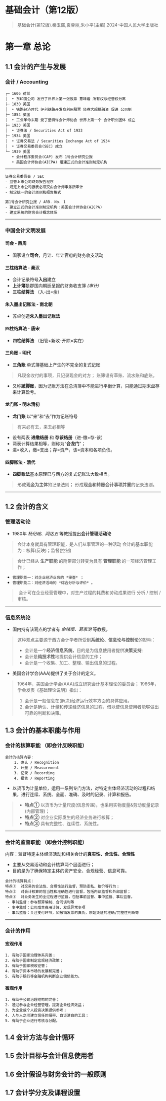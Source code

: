 # 基础会计（第12版）

> 基础会计(第12版).秦玉熙,袁蓉丽,朱小平[主编].2024-中国人民大学出版社
# 第一章 总论

## 1.1 会计的产生与发展

### 会计 / Accounting
```
┌─ 1606 荷兰
│  • 东印度公司 发行了世界上第一张股票 意味着 所有权与经营权分离
├─ 1830 美国
│  • 铁路经济时代 伊利铁路开发商利用股票 债券大规模融资 促进 公司制
├─ 1854 英国
│  • 工业革命末期 爱丁堡特许会计师协会 世界上第一个 会计职业团体 成立
├─ 1933 美国
│  • 证券法 / Securities Act of 1933
├─ 1934 美国
│  • 证券交易法 / Securities Exchange Act of 1934
│  • 证券交易委员会(SEC) 成立
└─ 1939 美国
   • 会计程序委员会(CAP) 发布 1号会计研究公报
   • 美国会计师协会(AICPA) 组建正式的会计准则制定机构
```
---
```
证券交易委员会 / SEC
- 监管上市公司财务报告程序
- ​规定上市公司报表必须交由会计师事务所审计
- ​制定统一的会计原则和报告格式
```
```
第1号会计研究公报 / ARB. No. 1
- 建立正式的会计准则制定机构：美国会计师协会(AICPA)
- 建立​系统的财务会计概念体系
```
---
### 中国会计文明发展
#### 司会 - 西周
- 国家设立**司会**，月计、年计官府的财务收支活动
#### 三柱结算法 - 秦汉
- 会计记录符号**入出**建立
- **上计簿**是郡国向朝廷呈报的财务收支簿 *(审计)*
- **三柱结算法** （入-出=余）
#### 朱入墨出记账法 - 南北朝
- 苏卓创造**朱入墨出记账法**
#### 四柱结算法 - 唐宋
- **四柱结算法** （旧管+新收-开除=实在）
#### 三角账 - 明代
- **三角账** 单式簿基础上产生的不完全的复式记账
> ​凡现金收付的事项，只记录现金的对方；
> 账簿设有草账、流水账和底账。
- ​又称**跛脚账**，因为记账方法在总清簿中不能进行平衡计算，只能通过期末盘存来计算盈亏。
#### 龙门账 - 明末清初
- **龙门账** 以“来”和“去”作为记账符号
> 有来必有去，来去必相等
- 设有两表 **进缴结册** 和 **存该结册**（进-缴=存-该）
- ​两表计算结果相等，则称为“**合龙门**”；
- ​进=收入，缴=支出；存=资产，该=资本和各项负债。
#### 四脚账法 - 清代
- **四脚账法**基本原理已与西方的复式记账法大致相当。
> 形成**现金为主体**的记录法则；
> 形成**现金和转账会计事项并重**的记录法则​。
---

## 1.2 会计的含义

### **管理活动论**
- 1980年 *杨纪琬、阎达五* 等教授提出**会计管理活动论**
> 会计本身就具有管理职能，是人们从事管理的一种活动
>​ 会计的基本职能为：核算(反映)；监督(控制)​ 

> ​会计已经从 **生产职能** 的附带部分转变为具有 **管理职能** 的一项经济管理工作；
>
- `管理职能一：对企业经济业务的 *审查* ；`
- `管理职能二：对经济活动的 *综合分析与评价* 。`
>​ 会计可在企业经营管理中，对生产过程的耗费和劳动成果进行 分析 / 控制 / 审核。 
---
### **信息系统论**
- ​国内持有该观点的学者有 *余绪缨、葛家澍* 等教授。
> 这种观点主要源于西方会计学者所受到**系统论、信息论与控制论**的影响：
> - 会计是一个**经济信息系统**，目的是为信息使用者提供**决策支持**;
> - 会计是**纯技术性**地提供会计信息的工作； 
> - 会计是一个收集、加工、整理、输出信息的过程。
- ​美国会计学会(AAA)提供了关于会计的定义。
> 1964年，美国会计学会(AAA)成立研究会计基本理论的委员会； 
> 1966年，学会发表《基础理论说明》指出：
> 1. 会计是一般信息在(解决)经济运行效率方面的具体应用。  
> 2. 会计是确认、计量和传递经济信息的过程，借以使信息使用者能够做出可靠的判断和决策。

## 1.3 会计的基本职能与作用

### **会计的核算职能** （即**会计反映职能**）
```
会计的核算内容：
    1. ​确认 / Recognition  
    2. ​计量 / Measurement  
    3. 记录 / Recording  
    4. 报告 / Reporting  
```
- 以货币为计量单位，运用一系列专门方法，对特定主体经济活动的过程和结果，进行连续、系统、全面、准确、及时的记录、计算和报告。
> - **特点①** 以货币为计量尺度(信息传递)，也采用实物度量&劳动度量记录(内部管理)；
> - **特点②** 对企业实际发生的经济业务进行核算；
> - **特点③** 具有完整性、连续性、系统性。
---
### **会计的监督职能** （即**会计控制职能**）
内容：监督特定主体经济活动和相关会计的**真实性、合法性、合理性**
- 主要从交易活动和会计核算两个层面进行；
- 目的是为了确保特定主体的资产安全、合规经营、信息可靠。
```
会计的核算特点：
特点①  对交易的合法性、合理性进行监督，预防走私、抬价等行为；  
特点②  对会计核算的恰当性和准确性进行监督，包括内部监督和外部监督；  
特点③  对业务发生的全过程进行监督，包括事前监督、事中监督、事后监督。  
 - 事前监督：参与预算编制、合同谈判等  
 - 事中监督：公司成本费用计算，发现异常事项  
 - 事后监督：关注支付环节，如报销发票的真伪，原始凭证的准确/完整性判断等  
```
---
### **会计的作用**

#### 宏观作用
```
1. 有助于国家治理体系完善；
2. 有助于国家制定宏观经济政策；
3. 有助于国家税收征管；
4. 有助于资本市场的发展和完善；
5. 有助于银行等金融机构判断企业偿债能力。
```
#### ​微观作用
```
1. 有助于公司治理结构的完善；
2. ​通过参与企业经营管理，提高企业经济效益；
3. ​为企业或个人投资决策提供参考；
4. ​人与人之间建立信任的纽带、自证清白的工具；
5. ​有助于企业进行考核与分配。
```

  

  

## 1.4 会计方法与会计循环

  

## 1.5 会计目标与会计信息使用者

  

## 1.6 会计假设与财务会计的一般原则

  

## 1.7 会计学分支及课程设置
